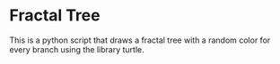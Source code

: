 # Fractal Tree

This is a python script that draws a fractal tree with a random color for every branch using the library turtle.

